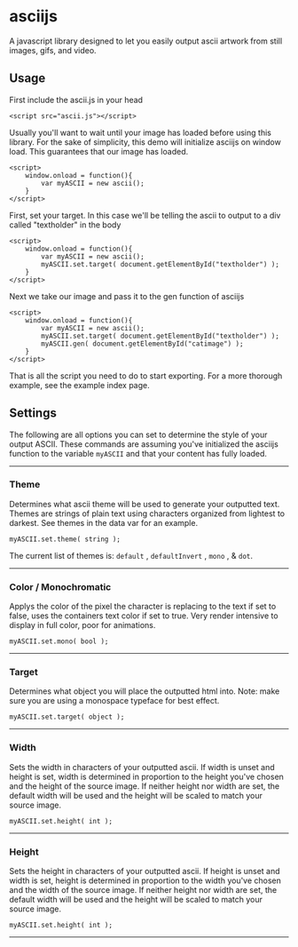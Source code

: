 # asciijs

A javascript library designed to let you easily output ascii artwork from still images, gifs, and video.

## Usage

First include the ascii.js in your head
    
    <script src="ascii.js"></script>
    
Usually you'll want to wait until your image has loaded before using this library. For the sake of simplicity, this demo will initialize asciijs on window load. This guarantees that our image has loaded.

    <script>
        window.onload = function(){
            var myASCII = new ascii();
        }
    </script>
    
First, set your target. In this case we'll be telling the ascii to output to a div called "textholder" in the body

    <script>
        window.onload = function(){
            var myASCII = new ascii();
            myASCII.set.target( document.getElementById("textholder") );
        }
    </script>
    
Next we take our image and pass it to the gen function of asciijs

    <script>
        window.onload = function(){
            var myASCII = new ascii();
            myASCII.set.target( document.getElementById("textholder") );
            myASCII.gen( document.getElementById("catimage") );
        }
    </script>
    
That is all the script you need to do to start exporting.
For a more thorough example, see the example index page.

## Settings

The following are all options you can set to determine the style of your output ASCII. These commands are assuming you've initialized the asciijs function to the variable `myASCII` and that your content has fully loaded.

------------

### Theme

Determines what ascii theme will be used to generate your outputted text. Themes are strings of plain text using characters organized from lightest to darkest. See themes in the data var for an example.
    
    myASCII.set.theme( string );
    
The current list of themes is: `default` , `defaultInvert` , `mono` , & `dot`.
    
------------

### Color / Monochromatic

Applys the color of the pixel the character is replacing to the text if set to false, uses the containers text color if set to true. Very render intensive to display in full color, poor for animations.

    myASCII.set.mono( bool );
    
------------

### Target

Determines what object you will place the outputted html into. Note: make sure you are using a monospace typeface for best effect.

    myASCII.set.target( object );
    
------------

### Width

Sets the width in characters of your outputted ascii. If width is unset and height is set, width is determined in proportion to the height you've chosen and the height of the source image. If neither height nor width are set, the default width will be used and the height will be scaled to match your source image.

    myASCII.set.height( int );
    
------------

### Height

Sets the height in characters of your outputted ascii. If height is unset and width is set, height is determined in proportion to the width you've chosen and the width of the source image. If neither height nor width are set, the default width will be used and the height will be scaled to match your source image.

    myASCII.set.height( int );
    
------------

